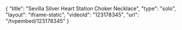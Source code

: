 {
    "title": "Sevilla Silver Heart Station Choker Necklace",
    "type": "solo",
    "layout": "iframe-static",
    "videoId": "123178345",
    "url": "\/tvpembed\/123178345"
}